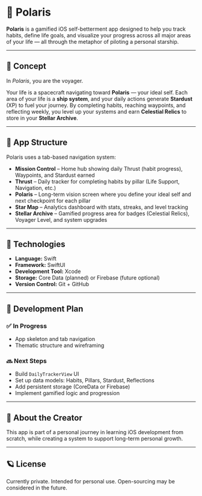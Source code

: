 # 🌌 Polaris

**Polaris** is a gamified iOS self-betterment app designed to help you track habits, define life goals, and visualize your progress across all major areas of your life — all through the metaphor of piloting a personal starship.

---

## 🚀 Concept

In *Polaris*, you are the voyager.

Your life is a spacecraft navigating toward **Polaris** — your ideal self. Each area of your life is a **ship system**, and your daily actions generate **Stardust** (XP) to fuel your journey. By completing habits, reaching waypoints, and reflecting weekly, you level up your systems and earn **Celestial Relics** to store in your **Stellar Archive**.

---

## 🧭 App Structure

Polaris uses a tab-based navigation system:

- **Mission Control** – Home hub showing daily Thrust (habit progress), Waypoints, and Stardust earned
- **Thrust** – Daily tracker for completing habits by pillar (Life Support, Navigation, etc.)
- **Polaris** – Long-term vision screen where you define your ideal self and next checkpoint for each pillar
- **Star Map** – Analytics dashboard with stats, streaks, and level tracking
- **Stellar Archive** – Gamified progress area for badges (Celestial Relics), Voyager Level, and system upgrades

---

## 🧱 Technologies

- **Language:** Swift
- **Framework:** SwiftUI
- **Development Tool:** Xcode
- **Storage:** Core Data (planned) or Firebase (future optional)
- **Version Control:** Git + GitHub

---

## 🔧 Development Plan

### ✅ In Progress
- App skeleton and tab navigation
- Thematic structure and wireframing

### 🔜 Next Steps
- Build `DailyTrackerView` UI
- Set up data models: Habits, Pillars, Stardust, Reflections
- Add persistent storage (CoreData or Firebase)
- Implement gamified logic and progression

---

## 🧠 About the Creator

This app is part of a personal journey in learning iOS development from scratch, while creating a system to support long-term personal growth.

---

## 🪐 License

Currently private. Intended for personal use. Open-sourcing may be considered in the future.

